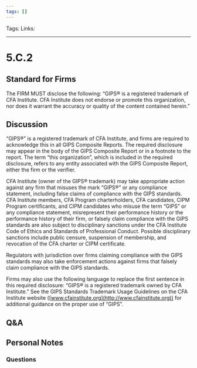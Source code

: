 ```yaml
---
tags: []
---
```

Tags:
Links: 
___
# 5.C.2
## Standard for Firms
The FIRM MUST disclose the following: “GIPS® is a registered trademark of CFA Institute. CFA Institute does not endorse or promote this organization, nor does it warrant the accuracy or quality of the content contained herein.”
## Discussion
“GIPS®” is a registered trademark of CFA Institute, and firms are required to acknowledge this in all GIPS Composite Reports. The required disclosure may appear in the body of the GIPS Composite Report or in a footnote to the report. The term “this organization”, which is included in the required disclosure, refers to any entity associated with the GIPS Composite Report, either the firm or the verifier.

CFA Institute (owner of the GIPS® trademark) may take appropriate action against any firm that misuses the mark “GIPS®” or any compliance statement, including false claims of compliance with the GIPS standards. CFA Institute members, CFA Program charterholders, CFA candidates, CIPM Program certificants, and CIPM candidates who misuse the term “GIPS” or any compliance statement, misrepresent their performance history or the performance history of their firm, or falsely claim compliance with the GIPS standards are also subject to disciplinary sanctions under the CFA Institute Code of Ethics and Standards of Professional Conduct. Possible disciplinary sanctions include public censure, suspension of membership, and revocation of the CFA charter or CIPM certificate.

Regulators with jurisdiction over firms claiming compliance with the GIPS standards may also take enforcement actions against firms that falsely claim compliance with the GIPS standards.

Firms may also use the following language to replace the first sentence in this required disclosure: “GIPS® is a registered trademark owned by CFA Institute.” See the GIPS Standards Trademark Usage Guidelines on the CFA Institute website ([www.cfainstitute.org](http://www.cfainstitute.org)) for additional guidance on the proper use of “GIPS”.
## Q&A

## Personal Notes

### Questions